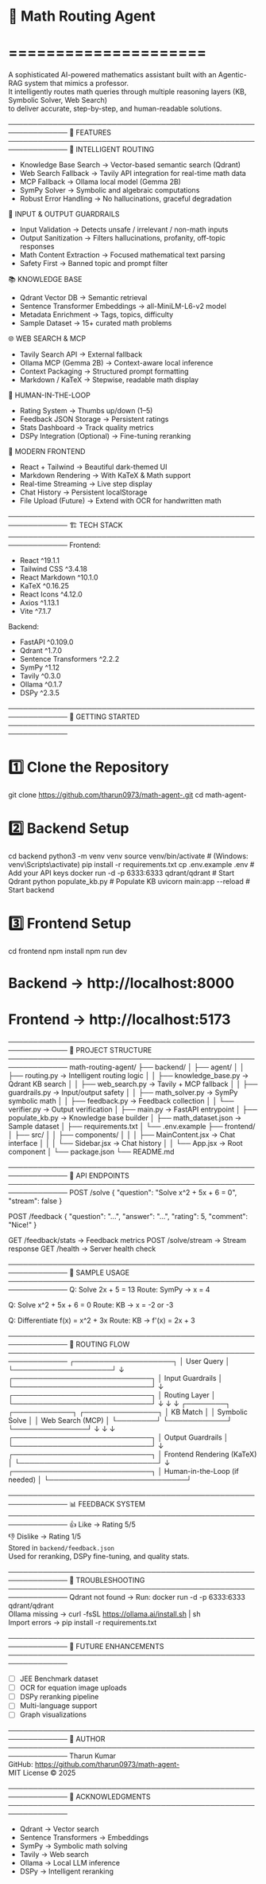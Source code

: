 # 📘 Math Routing Agent
# =====================

A sophisticated AI-powered mathematics assistant built with an Agentic-RAG system that mimics a professor.  
It intelligently routes math queries through multiple reasoning layers (KB, Symbolic Solver, Web Search)  
to deliver accurate, step-by-step, and human-readable solutions.

──────────────────────────────────────────────────────────────
🎯 FEATURES
──────────────────────────────────────────────────────────────
🧠 INTELLIGENT ROUTING
- Knowledge Base Search → Vector-based semantic search (Qdrant)
- Web Search Fallback → Tavily API integration for real-time math data
- MCP Fallback → Ollama local model (Gemma 2B)
- SymPy Solver → Symbolic and algebraic computations
- Robust Error Handling → No hallucinations, graceful degradation

🔐 INPUT & OUTPUT GUARDRAILS
- Input Validation → Detects unsafe / irrelevant / non-math inputs
- Output Sanitization → Filters hallucinations, profanity, off-topic responses
- Math Content Extraction → Focused mathematical text parsing
- Safety First → Banned topic and prompt filter

📚 KNOWLEDGE BASE
- Qdrant Vector DB → Semantic retrieval
- Sentence Transformer Embeddings → all-MiniLM-L6-v2 model
- Metadata Enrichment → Tags, topics, difficulty
- Sample Dataset → 15+ curated math problems

🌐 WEB SEARCH & MCP
- Tavily Search API → External fallback
- Ollama MCP (Gemma 2B) → Context-aware local inference
- Context Packaging → Structured prompt formatting
- Markdown / KaTeX → Stepwise, readable math display

👤 HUMAN-IN-THE-LOOP
- Rating System → Thumbs up/down (1–5)
- Feedback JSON Storage → Persistent ratings
- Stats Dashboard → Track quality metrics
- DSPy Integration (Optional) → Fine-tuning reranking

🎨 MODERN FRONTEND
- React + Tailwind → Beautiful dark-themed UI
- Markdown Rendering → With KaTeX & Math support
- Real-time Streaming → Live step display
- Chat History → Persistent localStorage
- File Upload (Future) → Extend with OCR for handwritten math

──────────────────────────────────────────────────────────────
🏗️ TECH STACK
──────────────────────────────────────────────────────────────
Frontend:
  - React ^19.1.1
  - Tailwind CSS ^3.4.18
  - React Markdown ^10.1.0
  - KaTeX ^0.16.25
  - React Icons ^4.12.0
  - Axios ^1.13.1
  - Vite ^7.1.7

Backend:
  - FastAPI ^0.109.0
  - Qdrant ^1.7.0
  - Sentence Transformers ^2.2.2
  - SymPy ^1.12
  - Tavily ^0.3.0
  - Ollama ^0.1.7
  - DSPy ^2.3.5

──────────────────────────────────────────────────────────────
🚀 GETTING STARTED
──────────────────────────────────────────────────────────────
# 1️⃣ Clone the Repository
git clone https://github.com/tharun0973/math-agent-.git
cd math-agent-

# 2️⃣ Backend Setup
cd backend
python3 -m venv venv
source venv/bin/activate      # (Windows: venv\Scripts\activate)
pip install -r requirements.txt
cp .env.example .env          # Add your API keys
docker run -d -p 6333:6333 qdrant/qdrant   # Start Qdrant
python populate_kb.py         # Populate KB
uvicorn main:app --reload     # Start backend

# 3️⃣ Frontend Setup
cd frontend
npm install
npm run dev

# Backend → http://localhost:8000
# Frontend → http://localhost:5173

──────────────────────────────────────────────────────────────
📁 PROJECT STRUCTURE
──────────────────────────────────────────────────────────────
math-routing-agent/
├── backend/
│   ├── agent/
│   │   ├── routing.py          → Intelligent routing logic
│   │   ├── knowledge_base.py   → Qdrant KB search
│   │   ├── web_search.py       → Tavily + MCP fallback
│   │   ├── guardrails.py       → Input/output safety
│   │   ├── math_solver.py      → SymPy symbolic math
│   │   ├── feedback.py         → Feedback collection
│   │   └── verifier.py         → Output verification
│   ├── main.py                 → FastAPI entrypoint
│   ├── populate_kb.py          → Knowledge base builder
│   ├── math_dataset.json       → Sample dataset
│   ├── requirements.txt
│   └── .env.example
├── frontend/
│   ├── src/
│   │   ├── components/
│   │   │   ├── MainContent.jsx → Chat interface
│   │   │   └── Sidebar.jsx     → Chat history
│   │   └── App.jsx             → Root component
│   └── package.json
└── README.md

──────────────────────────────────────────────────────────────
🔌 API ENDPOINTS
──────────────────────────────────────────────────────────────
POST /solve
  { "question": "Solve x^2 + 5x + 6 = 0", "stream": false }

POST /feedback
  { "question": "...", "answer": "...", "rating": 5, "comment": "Nice!" }

GET /feedback/stats   → Feedback metrics
POST /solve/stream    → Stream response
GET /health           → Server health check

──────────────────────────────────────────────────────────────
🧪 SAMPLE USAGE
──────────────────────────────────────────────────────────────
Q: Solve 2x + 5 = 13
Route: SymPy → x = 4

Q: Solve x^2 + 5x + 6 = 0
Route: KB → x = -2 or -3

Q: Differentiate f(x) = x^2 + 3x
Route: KB → f'(x) = 2x + 3

──────────────────────────────────────────────────────────────
🔁 ROUTING FLOW
──────────────────────────────────────────────────────────────
┌────────────────────┐
│     User Query     │
└────────────────────┘
          ↓
┌────────────────────────────┐
│     Input Guardrails       │
└────────────────────────────┘
          ↓
┌────────────────────────────┐
│        Routing Layer        │
└────────────────────────────┘
     ↓         ↓         ↓
┌────────┐ ┌────────────┐ ┌───────────────┐
│ KB Match │ │ Symbolic Solve │ │ Web Search (MCP) │
└────────┘ └────────────┘ └───────────────┘
     ↓         ↓         ↓
        ┌────────────────────────────┐
        │     Output Guardrails      │
        └────────────────────────────┘
                      ↓
        ┌────────────────────────────┐
        │   Frontend Rendering (KaTeX) │
        └────────────────────────────┘
                      ↓
        ┌────────────────────────────┐
        │ Human-in-the-Loop (if needed) │
        └────────────────────────────┘

──────────────────────────────────────────────────────────────
📊 FEEDBACK SYSTEM
──────────────────────────────────────────────────────────────
👍 Like → Rating 5/5  
👎 Dislike → Rating 1/5  
Stored in `backend/feedback.json`  
Used for reranking, DSPy fine-tuning, and quality stats.

──────────────────────────────────────────────────────────────
🐛 TROUBLESHOOTING
──────────────────────────────────────────────────────────────
Qdrant not found → Run: docker run -d -p 6333:6333 qdrant/qdrant  
Ollama missing → curl -fsSL https://ollama.ai/install.sh | sh  
Import errors → pip install -r requirements.txt  

──────────────────────────────────────────────────────────────
🎯 FUTURE ENHANCEMENTS
──────────────────────────────────────────────────────────────
- [ ] JEE Benchmark dataset  
- [ ] OCR for equation image uploads  
- [ ] DSPy reranking pipeline  
- [ ] Multi-language support  
- [ ] Graph visualizations  

──────────────────────────────────────────────────────────────
👤 AUTHOR
──────────────────────────────────────────────────────────────
Tharun Kumar  
GitHub: https://github.com/tharun0973/math-agent-  
MIT License © 2025  

──────────────────────────────────────────────────────────────
🌟 ACKNOWLEDGMENTS
──────────────────────────────────────────────────────────────
- Qdrant → Vector search
- Sentence Transformers → Embeddings
- SymPy → Symbolic math solving
- Tavily → Web search
- Ollama → Local LLM inference
- DSPy → Intelligent reranking
